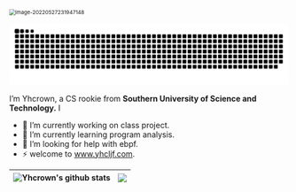 <img src="C:\Users\Yhcrown\AppData\Roaming\Typora\typora-user-images\image-20220527231947148.png" alt="image-20220527231947148" style="zoom: 67%;" />





![](https://raw.githubusercontent.com/Yhcrown/Yhcrown/main/assets/github-contribution-grid-snake.svg)

I’m Yhcrown, a CS rookie from **Southern University of Science and Technology.** I

- 🔭 I’m currently working on class project. 
- 🌱 I’m currently learning program analysis. 
- 🤔 I’m looking for help with ebpf. 
- ⚡ welcome to www.yhcljf.com. 



| <img align="center" src="https://github-readme-stats.vercel.app/api?username=Yhcrown&show_icons=true&include_all_commits=true&theme=tokyonight&hide_border=true&count_private=true" alt="Yhcrown's github stats" /> | <img align="center" src="https://github-readme-stats.vercel.app/api/top-langs/?username=Yhcrown&layout=compact&theme=tokyonight&hide_border=true&count_private=true" /> |
| ------------------------------------------------------------ | ------------------------------------------------------------ |

